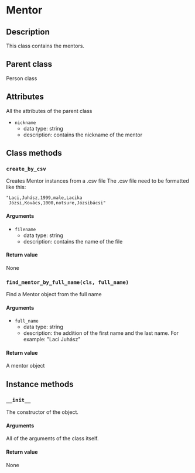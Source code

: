 # Mentor

## Description
This class contains the mentors.

## Parent class
Person class

## Attributes

All the attributes of the parent class

* ```nickname```
    * data type: string
    * description: contains the nickname of the mentor

## Class methods

### ```create_by_csv```

Creates Mentor instances from a .csv file
The .csv file need to be formatted like this:

    "Laci,Juhász,1999,male,Lacika
     Józsi,Kovács,1000,notsure,Józsibácsi"

#### Arguments
* ```filename```
    * data type: string
    * description: contains the name of the file

#### Return value
None

### ```find_mentor_by_full_name(cls, full_name)```

Find a Mentor object from the full name

#### Arguments

* ```full_name```
    * data type: string
    * description: the addition of the first name and the last name. For example: "Laci Juhász"

#### Return value
A mentor object

## Instance methods

### ```__init__```
The constructor of the object.

#### Arguments

All of the arguments of the class itself.

#### Return value
None